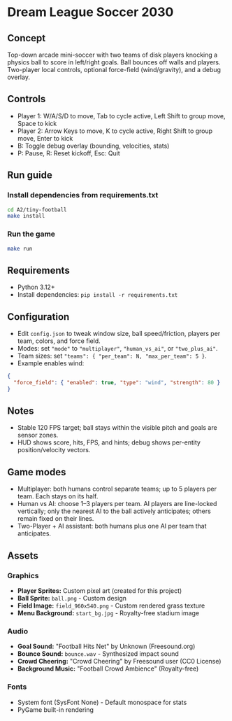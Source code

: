 # Dream League Soccer 2030

## Concept
Top-down arcade mini-soccer with two teams of disk players knocking a physics ball to score in left/right goals. Ball bounces off walls and players. Two-player local controls, optional force-field (wind/gravity), and a debug overlay.

## Controls
- Player 1: W/A/S/D to move, Tab to cycle active, Left Shift to group move, Space to kick
- Player 2: Arrow Keys to move, K to cycle active, Right Shift to group move, Enter to kick
- B: Toggle debug overlay (bounding, velocities, stats)
- P: Pause, R: Reset kickoff, Esc: Quit

## Run guide
### Install dependencies from requirements.txt
```bash
cd A2/tiny-football
make install
```

### Run the game
```bash
make run
```

## Requirements
- Python 3.12+
- Install dependencies: `pip install -r requirements.txt`

## Configuration
- Edit `config.json` to tweak window size, ball speed/friction, players per team, colors, and force field.
- Modes: set `"mode"` to `"multiplayer"`, `"human_vs_ai"`, or `"two_plus_ai"`.
- Team sizes: set `"teams": { "per_team": N, "max_per_team": 5 }`.
- Example enables wind:
```json
{
  "force_field": { "enabled": true, "type": "wind", "strength": 80 }
}
```

## Notes
- Stable 120 FPS target; ball stays within the visible pitch and goals are sensor zones.
- HUD shows score, hits, FPS, and hints; debug shows per-entity position/velocity vectors.

## Game modes
- Multiplayer: both humans control separate teams; up to 5 players per team. Each stays on its half.
- Human vs AI: choose 1–3 players per team. AI players are line-locked vertically; only the nearest AI to the ball actively anticipates; others remain fixed on their lines.
- Two-Player + AI assistant: both humans plus one AI per team that anticipates.

## Assets

### Graphics
- **Player Sprites:** Custom pixel art (created for this project)
- **Ball Sprite:** `ball.png` - Custom design
- **Field Image:** `field_960x540.png` - Custom rendered grass texture
- **Menu Background:** `start_bg.jpg` - Royalty-free stadium image

### Audio
- **Goal Sound:** "Football Hits Net" by Unknown (Freesound.org)
- **Bounce Sound:** `bounce.wav` - Synthesized impact sound
- **Crowd Cheering:** "Crowd Cheering" by Freesound user (CC0 License)
- **Background Music:** "Football Crowd Ambience" (Royalty-free)

### Fonts
- System font (SysFont None) - Default monospace for stats
- PyGame built-in rendering



